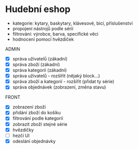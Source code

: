 # Hudební eshop
- kategorie: kytary, baskytary, klávesové, bicí, příslušenství
- propojení nástrojů podle sérií
- filtrování: výrobce, barva, specifické věci
- hodnocení pomocí hvězdiček

ADMIN
- [x] správa uživatelů (zákadní)
- [x] správa zboží (zákadní)
- [x] správa kategorií (zákadní)
- [x] správa uživatelů - rozšířit (nějaký block...)
- [x] správa zboží a kategorií - rozšířit (přidat ty série)
- [x] správa objednávek (zobrazení, změna stavu)

FRONT
- [x] zobrazení zboží
- [x] přidání zboží do košíku
- [x] filtrování podle kategorií
- [x] zobrazit zboží stejné série
- [x] hvězdičky
- [ ] hezčí UI
- [x] odeslání objednávky
